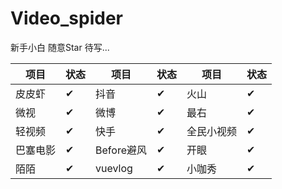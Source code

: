 # Video_spider

新手小白 随意Star 待写...

| 项目 | 状态| 项目 | 状态| 项目 | 状态|
|  ----  | ----  | ----  | ---- |----|----|
| 皮皮虾 | ✔ | 抖音 | ✔ | 火山 | ✔|
| 微视 | ✔ | 微博 | ✔ | 最右 | ✔|
| 轻视频 | ✔ | 快手 | ✔ | 全民小视频 | ✔|
| 巴塞电影 | ✔ | Before避风 | ✔ | 开眼 | ✔|
| 陌陌 | ✔ | vuevlog | ✔ |小咖秀| ✔|

